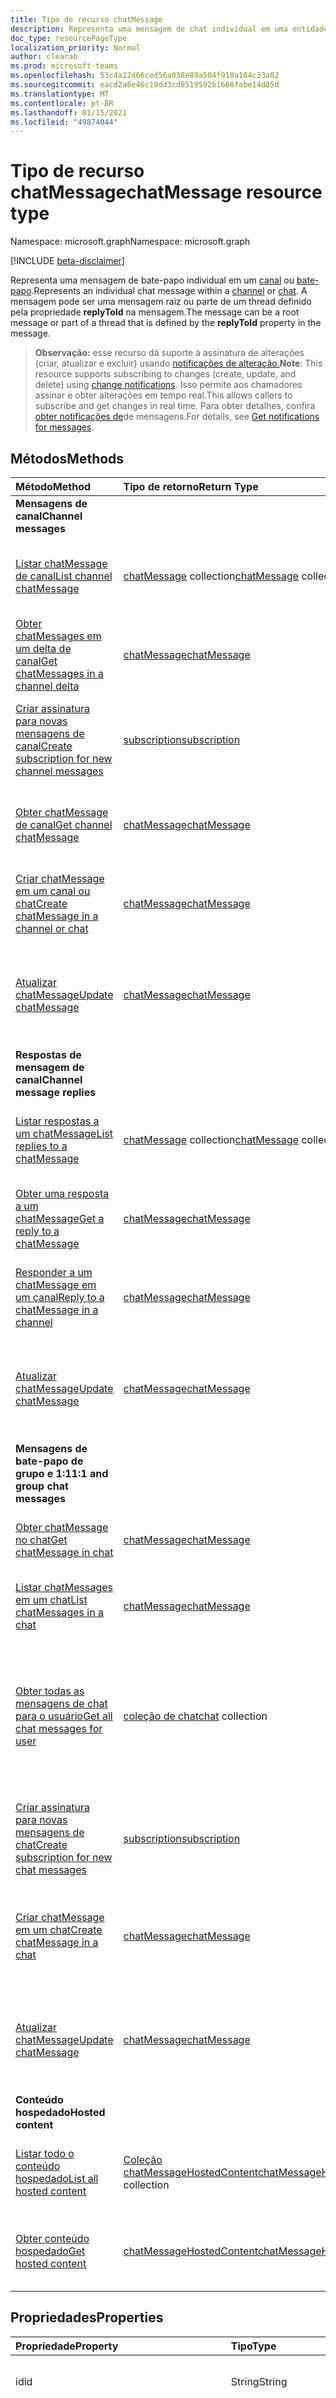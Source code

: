 ```yaml
---
title: Tipo de recurso chatMessage
description: Representa uma mensagem de chat individual em uma entidade de canal ou chat. A mensagem de chat pode ser uma mensagem de chat raiz ou parte de um thread definido pela propriedade **replyToId** na mensagem de chat.
doc_type: resourcePageType
localization_priority: Normal
author: clearab
ms.prod: microsoft-teams
ms.openlocfilehash: 53c4a22d66ced56a038e89a504f918a184c33a02
ms.sourcegitcommit: eacd2a6e46c19dd3cd8519592b1668fabe14d85d
ms.translationtype: MT
ms.contentlocale: pt-BR
ms.lasthandoff: 01/15/2021
ms.locfileid: "49874044"
---
```

# <a name="chatmessage-resource-type"></a><span data-ttu-id="4c3fb-104">Tipo de recurso chatMessage</span><span class="sxs-lookup"><span data-stu-id="4c3fb-104">chatMessage resource type</span></span>

<span data-ttu-id="4c3fb-105">Namespace: microsoft.graph</span><span class="sxs-lookup"><span data-stu-id="4c3fb-105">Namespace: microsoft.graph</span></span>

[!INCLUDE [beta-disclaimer](../../includes/beta-disclaimer.md)]

<span data-ttu-id="4c3fb-106">Representa uma mensagem de bate-papo individual em um [canal](channel.md) ou [bate-papo](chat.md).</span><span class="sxs-lookup"><span data-stu-id="4c3fb-106">Represents an individual chat message within a [channel](channel.md) or [chat](chat.md).</span></span> <span data-ttu-id="4c3fb-107">A mensagem pode ser uma mensagem raiz ou parte de um thread definido pela propriedade **replyToId** na mensagem.</span><span class="sxs-lookup"><span data-stu-id="4c3fb-107">The message can be a root message or part of a thread that is defined by the **replyToId** property in the message.</span></span>

> <span data-ttu-id="4c3fb-108">**Observação:** esse recurso dá suporte à assinatura de alterações (criar, atualizar e excluir) usando [notificações de alteração.](../resources/webhooks.md)</span><span class="sxs-lookup"><span data-stu-id="4c3fb-108">**Note**: This resource supports subscribing to changes (create, update, and delete) using [change notifications](../resources/webhooks.md).</span></span> <span data-ttu-id="4c3fb-109">Isso permite aos chamadores assinar e obter alterações em tempo real.</span><span class="sxs-lookup"><span data-stu-id="4c3fb-109">This allows callers to subscribe and get changes in real time.</span></span> <span data-ttu-id="4c3fb-110">Para obter detalhes, confira [obter notificações de](/graph/teams-changenotifications-chatMessage)de mensagens.</span><span class="sxs-lookup"><span data-stu-id="4c3fb-110">For details, see [Get notifications for messages](/graph/teams-changenotifications-chatMessage).</span></span>

## <a name="methods"></a><span data-ttu-id="4c3fb-111">Métodos</span><span class="sxs-lookup"><span data-stu-id="4c3fb-111">Methods</span></span>

| <span data-ttu-id="4c3fb-112">Método</span><span class="sxs-lookup"><span data-stu-id="4c3fb-112">Method</span></span>       | <span data-ttu-id="4c3fb-113">Tipo de retorno</span><span class="sxs-lookup"><span data-stu-id="4c3fb-113">Return Type</span></span>  |<span data-ttu-id="4c3fb-114">Descrição</span><span class="sxs-lookup"><span data-stu-id="4c3fb-114">Description</span></span>|
|:---------------|:--------|:----------|
|<span data-ttu-id="4c3fb-115">**Mensagens de canal**</span><span class="sxs-lookup"><span data-stu-id="4c3fb-115">**Channel messages**</span></span>| | |
|[<span data-ttu-id="4c3fb-116">Listar chatMessage de canal</span><span class="sxs-lookup"><span data-stu-id="4c3fb-116">List channel chatMessage</span></span>](../api/channel-list-messages.md) | <span data-ttu-id="4c3fb-117">[chatMessage](chatmessage.md) collection</span><span class="sxs-lookup"><span data-stu-id="4c3fb-117">[chatMessage](chatmessage.md) collection</span></span> | <span data-ttu-id="4c3fb-118">Lista de todas as mensagens de chat raiz em um canal.</span><span class="sxs-lookup"><span data-stu-id="4c3fb-118">List of all root chat messages in a channel.</span></span>|
|[<span data-ttu-id="4c3fb-119">Obter chatMessages em um delta de canal</span><span class="sxs-lookup"><span data-stu-id="4c3fb-119">Get chatMessages in a channel delta</span></span>](../api/chatmessage-delta.md)  | [<span data-ttu-id="4c3fb-120">chatMessage</span><span class="sxs-lookup"><span data-stu-id="4c3fb-120">chatMessage</span></span>](../resources/chatmessage.md) | <span data-ttu-id="4c3fb-121">Obter mensagens de chat incremental em um canal.</span><span class="sxs-lookup"><span data-stu-id="4c3fb-121">Get incremental chat messages in a channel.</span></span> |
|[<span data-ttu-id="4c3fb-122">Criar assinatura para novas mensagens de canal</span><span class="sxs-lookup"><span data-stu-id="4c3fb-122">Create subscription for new channel messages</span></span>](../api/subscription-post-subscriptions.md) | [<span data-ttu-id="4c3fb-123">subscription</span><span class="sxs-lookup"><span data-stu-id="4c3fb-123">subscription</span></span>](subscription.md) | <span data-ttu-id="4c3fb-124">Ouça mensagens de canal novas e editadas e reações a elas.</span><span class="sxs-lookup"><span data-stu-id="4c3fb-124">Listen for new and edited channel messages, and reactions to them.</span></span> |
|[<span data-ttu-id="4c3fb-125">Obter chatMessage de canal</span><span class="sxs-lookup"><span data-stu-id="4c3fb-125">Get channel chatMessage</span></span>](../api/channel-get-message.md) | [<span data-ttu-id="4c3fb-126">chatMessage</span><span class="sxs-lookup"><span data-stu-id="4c3fb-126">chatMessage</span></span>](chatmessage.md) | <span data-ttu-id="4c3fb-127">Obter uma única mensagem de chat raiz de um canal.</span><span class="sxs-lookup"><span data-stu-id="4c3fb-127">Get a single root chat message from a channel.</span></span>|
|[<span data-ttu-id="4c3fb-128">Criar chatMessage em um canal ou chat</span><span class="sxs-lookup"><span data-stu-id="4c3fb-128">Create chatMessage in a channel or chat</span></span>](../api/chatmessage-post.md) | [<span data-ttu-id="4c3fb-129">chatMessage</span><span class="sxs-lookup"><span data-stu-id="4c3fb-129">chatMessage</span></span>](chatmessage.md)| <span data-ttu-id="4c3fb-130">Crie uma nova mensagem de chat de nível superior em um canal.</span><span class="sxs-lookup"><span data-stu-id="4c3fb-130">Create a new top-level chat message in a channel.</span></span>|
|[<span data-ttu-id="4c3fb-131">Atualizar chatMessage</span><span class="sxs-lookup"><span data-stu-id="4c3fb-131">Update chatMessage</span></span>](../api/chatmessage-update.md)|[<span data-ttu-id="4c3fb-132">chatMessage</span><span class="sxs-lookup"><span data-stu-id="4c3fb-132">chatMessage</span></span>](chatmessage.md)| <span data-ttu-id="4c3fb-133">Atualize **a propriedade policyViolation** de uma mensagem de chat.</span><span class="sxs-lookup"><span data-stu-id="4c3fb-133">Update the **policyViolation** property of a chat message.</span></span>|
|<span data-ttu-id="4c3fb-134">**Respostas de mensagem de canal**</span><span class="sxs-lookup"><span data-stu-id="4c3fb-134">**Channel message replies**</span></span>| | |
|[<span data-ttu-id="4c3fb-135">Listar respostas a um chatMessage</span><span class="sxs-lookup"><span data-stu-id="4c3fb-135">List replies to a chatMessage</span></span>](../api/channel-list-messagereplies.md) | <span data-ttu-id="4c3fb-136">[chatMessage](chatmessage.md) collection</span><span class="sxs-lookup"><span data-stu-id="4c3fb-136">[chatMessage](chatmessage.md) collection</span></span>| <span data-ttu-id="4c3fb-137">Lista de todas as respostas a uma mensagem de chat no canal.</span><span class="sxs-lookup"><span data-stu-id="4c3fb-137">List of all replies to a chat message in channel.</span></span>|
|[<span data-ttu-id="4c3fb-138">Obter uma resposta a um chatMessage</span><span class="sxs-lookup"><span data-stu-id="4c3fb-138">Get a reply to a chatMessage</span></span>](../api/channel-get-messagereply.md) | [<span data-ttu-id="4c3fb-139">chatMessage</span><span class="sxs-lookup"><span data-stu-id="4c3fb-139">chatMessage</span></span>](chatmessage.md)| <span data-ttu-id="4c3fb-140">Obter uma única resposta para uma mensagem de chat em um canal.</span><span class="sxs-lookup"><span data-stu-id="4c3fb-140">Get a single reply to a chat message in a channel.</span></span>|
|[<span data-ttu-id="4c3fb-141">Responder a um chatMessage em um canal</span><span class="sxs-lookup"><span data-stu-id="4c3fb-141">Reply to a chatMessage in a channel</span></span>](../api/channel-post-messagereply.md) | [<span data-ttu-id="4c3fb-142">chatMessage</span><span class="sxs-lookup"><span data-stu-id="4c3fb-142">chatMessage</span></span>](chatmessage.md)| <span data-ttu-id="4c3fb-143">Responder a uma mensagem de chat existente em um canal.</span><span class="sxs-lookup"><span data-stu-id="4c3fb-143">Reply to an existing chat message in a channel.</span></span>|
|[<span data-ttu-id="4c3fb-144">Atualizar chatMessage</span><span class="sxs-lookup"><span data-stu-id="4c3fb-144">Update chatMessage</span></span>](../api/chatmessage-update.md)|[<span data-ttu-id="4c3fb-145">chatMessage</span><span class="sxs-lookup"><span data-stu-id="4c3fb-145">chatMessage</span></span>](chatmessage.md)| <span data-ttu-id="4c3fb-146">Atualize **a propriedade policyViolation** de uma mensagem de chat.</span><span class="sxs-lookup"><span data-stu-id="4c3fb-146">Update the **policyViolation** property of a chat message.</span></span>|
|<span data-ttu-id="4c3fb-147">**Mensagens de bate-papo de grupo e 1:1**</span><span class="sxs-lookup"><span data-stu-id="4c3fb-147">**1:1 and group chat messages**</span></span>| | |
|[<span data-ttu-id="4c3fb-148">Obter chatMessage no chat</span><span class="sxs-lookup"><span data-stu-id="4c3fb-148">Get chatMessage in chat</span></span>](../api/chat-get-message.md)  | [<span data-ttu-id="4c3fb-149">chatMessage</span><span class="sxs-lookup"><span data-stu-id="4c3fb-149">chatMessage</span></span>](../resources/chatmessage.md) | <span data-ttu-id="4c3fb-150">Obter uma única mensagem de chat em um chat.</span><span class="sxs-lookup"><span data-stu-id="4c3fb-150">Get a single chat message in a chat.</span></span> |
|[<span data-ttu-id="4c3fb-151">Listar chatMessages em um chat</span><span class="sxs-lookup"><span data-stu-id="4c3fb-151">List chatMessages in a chat</span></span>](../api/chat-list-message.md)  | [<span data-ttu-id="4c3fb-152">chatMessage</span><span class="sxs-lookup"><span data-stu-id="4c3fb-152">chatMessage</span></span>](../resources/chatmessage.md) | <span data-ttu-id="4c3fb-153">Listar mensagens de chat em um chat de grupo ou 1:1.</span><span class="sxs-lookup"><span data-stu-id="4c3fb-153">List chat messages in a 1:1 or group chat.</span></span> |
|[<span data-ttu-id="4c3fb-154">Obter todas as mensagens de chat para o usuário</span><span class="sxs-lookup"><span data-stu-id="4c3fb-154">Get all chat messages for user</span></span>](../api/chats-getallmessages.md)| <span data-ttu-id="4c3fb-155">[coleção de chat](chat.md)</span><span class="sxs-lookup"><span data-stu-id="4c3fb-155">[chat](chat.md) collection</span></span>| <span data-ttu-id="4c3fb-156">Obter mensagens de todos os chats dos quais um usuário é participante, incluindo chats 1:1, chats em grupo e chats de reunião.</span><span class="sxs-lookup"><span data-stu-id="4c3fb-156">Get messages from all chats that a user is a participant in, including 1:1 chats, group chats, and meeting chats.</span></span> |
|[<span data-ttu-id="4c3fb-157">Criar assinatura para novas mensagens de chat</span><span class="sxs-lookup"><span data-stu-id="4c3fb-157">Create subscription for new chat messages</span></span>](../api/subscription-post-subscriptions.md) | [<span data-ttu-id="4c3fb-158">subscription</span><span class="sxs-lookup"><span data-stu-id="4c3fb-158">subscription</span></span>](subscription.md) | <span data-ttu-id="4c3fb-159">Ouça mensagens de chat novas e editadas e reações a elas.</span><span class="sxs-lookup"><span data-stu-id="4c3fb-159">Listen for new and edited chat messages, and reactions to them.</span></span> |
|[<span data-ttu-id="4c3fb-160">Criar chatMessage em um chat</span><span class="sxs-lookup"><span data-stu-id="4c3fb-160">Create chatMessage in a chat</span></span>](../api/chat-post-message.md) | [<span data-ttu-id="4c3fb-161">chatMessage</span><span class="sxs-lookup"><span data-stu-id="4c3fb-161">chatMessage</span></span>](chatmessage.md)| <span data-ttu-id="4c3fb-162">Envie uma mensagem de chat em uma conversa de chat em grupo ou 1:1 existente.</span><span class="sxs-lookup"><span data-stu-id="4c3fb-162">Send a chat message in an existing 1:1 or group chat conversation.</span></span>|
|[<span data-ttu-id="4c3fb-163">Atualizar chatMessage</span><span class="sxs-lookup"><span data-stu-id="4c3fb-163">Update chatMessage</span></span>](../api/chatmessage-update.md)|[<span data-ttu-id="4c3fb-164">chatMessage</span><span class="sxs-lookup"><span data-stu-id="4c3fb-164">chatMessage</span></span>](chatmessage.md)| <span data-ttu-id="4c3fb-165">Atualize **a propriedade policyViolation** de uma mensagem de chat.</span><span class="sxs-lookup"><span data-stu-id="4c3fb-165">Update the **policyViolation** property of a chat message.</span></span>|
|<span data-ttu-id="4c3fb-166">**Conteúdo hospedado**</span><span class="sxs-lookup"><span data-stu-id="4c3fb-166">**Hosted content**</span></span>| | |
|[<span data-ttu-id="4c3fb-167">Listar todo o conteúdo hospedado</span><span class="sxs-lookup"><span data-stu-id="4c3fb-167">List all hosted content</span></span>](../api/chatmessage-list-chatmessagehostedcontents.md) | <span data-ttu-id="4c3fb-168">[Coleção chatMessageHostedContent](../resources/chatmessagehostedcontent.md)</span><span class="sxs-lookup"><span data-stu-id="4c3fb-168">[chatMessageHostedContent](../resources/chatmessagehostedcontent.md) collection</span></span>| <span data-ttu-id="4c3fb-169">Obter todo o conteúdo hospedado em uma mensagem de chat.</span><span class="sxs-lookup"><span data-stu-id="4c3fb-169">Get all hosted content in a chat message.</span></span>|
|[<span data-ttu-id="4c3fb-170">Obter conteúdo hospedado</span><span class="sxs-lookup"><span data-stu-id="4c3fb-170">Get hosted content</span></span>](../api/chatmessagehostedcontent-get.md) | [<span data-ttu-id="4c3fb-171">chatMessageHostedContent</span><span class="sxs-lookup"><span data-stu-id="4c3fb-171">chatMessageHostedContent</span></span>](../resources/chatmessagehostedcontent.md) | <span data-ttu-id="4c3fb-172">Obter conteúdo hospedado de uma mensagem de chat.</span><span class="sxs-lookup"><span data-stu-id="4c3fb-172">Get hosted content from a chat message.</span></span>|


## <a name="properties"></a><span data-ttu-id="4c3fb-173">Propriedades</span><span class="sxs-lookup"><span data-stu-id="4c3fb-173">Properties</span></span>

| <span data-ttu-id="4c3fb-174">Propriedade</span><span class="sxs-lookup"><span data-stu-id="4c3fb-174">Property</span></span>   | <span data-ttu-id="4c3fb-175">Tipo</span><span class="sxs-lookup"><span data-stu-id="4c3fb-175">Type</span></span> |<span data-ttu-id="4c3fb-176">Descrição</span><span class="sxs-lookup"><span data-stu-id="4c3fb-176">Description</span></span>|
|:---------------|:--------|:----------|
|<span data-ttu-id="4c3fb-177">id</span><span class="sxs-lookup"><span data-stu-id="4c3fb-177">id</span></span>|<span data-ttu-id="4c3fb-178">String</span><span class="sxs-lookup"><span data-stu-id="4c3fb-178">String</span></span>| <span data-ttu-id="4c3fb-179">Somente leitura.</span><span class="sxs-lookup"><span data-stu-id="4c3fb-179">Read-only.</span></span> <span data-ttu-id="4c3fb-180">ID única da mensagem.</span><span class="sxs-lookup"><span data-stu-id="4c3fb-180">Unique ID of the message.</span></span>|
|<span data-ttu-id="4c3fb-181">replyToId</span><span class="sxs-lookup"><span data-stu-id="4c3fb-181">replyToId</span></span>| <span data-ttu-id="4c3fb-182">string</span><span class="sxs-lookup"><span data-stu-id="4c3fb-182">string</span></span> | <span data-ttu-id="4c3fb-183">Somente leitura.</span><span class="sxs-lookup"><span data-stu-id="4c3fb-183">Read-only.</span></span> <span data-ttu-id="4c3fb-184">ID da mensagem de chat pai ou da mensagem de chat raiz do thread.</span><span class="sxs-lookup"><span data-stu-id="4c3fb-184">ID of the parent chat message or root chat message of the thread.</span></span> <span data-ttu-id="4c3fb-185">(Aplica-se somente a mensagens de chat em canais, não chats.)</span><span class="sxs-lookup"><span data-stu-id="4c3fb-185">(Only applies to chat messages in channels, not chats.)</span></span> |
|<span data-ttu-id="4c3fb-186">from</span><span class="sxs-lookup"><span data-stu-id="4c3fb-186">from</span></span>|[<span data-ttu-id="4c3fb-187">identitySet</span><span class="sxs-lookup"><span data-stu-id="4c3fb-187">identitySet</span></span>](identityset.md)| <span data-ttu-id="4c3fb-188">Somente leitura.</span><span class="sxs-lookup"><span data-stu-id="4c3fb-188">Read only.</span></span> <span data-ttu-id="4c3fb-189">Detalhes do remetente da mensagem de chat.</span><span class="sxs-lookup"><span data-stu-id="4c3fb-189">Details of the sender of the chat message.</span></span>|
|<span data-ttu-id="4c3fb-190">etag</span><span class="sxs-lookup"><span data-stu-id="4c3fb-190">etag</span></span>| <span data-ttu-id="4c3fb-191">string</span><span class="sxs-lookup"><span data-stu-id="4c3fb-191">string</span></span> | <span data-ttu-id="4c3fb-192">Somente leitura.</span><span class="sxs-lookup"><span data-stu-id="4c3fb-192">Read-only.</span></span> <span data-ttu-id="4c3fb-193">Número da versão da mensagem de chat.</span><span class="sxs-lookup"><span data-stu-id="4c3fb-193">Version number of the chat message.</span></span> |
|<span data-ttu-id="4c3fb-194">messageType</span><span class="sxs-lookup"><span data-stu-id="4c3fb-194">messageType</span></span>|<span data-ttu-id="4c3fb-195">string</span><span class="sxs-lookup"><span data-stu-id="4c3fb-195">string</span></span>|<span data-ttu-id="4c3fb-196">O tipo de mensagem de chat.</span><span class="sxs-lookup"><span data-stu-id="4c3fb-196">The type of chat message.</span></span> <span data-ttu-id="4c3fb-197">Os valores possíveis são: `message` .</span><span class="sxs-lookup"><span data-stu-id="4c3fb-197">The possible values are: `message`.</span></span>|
|<span data-ttu-id="4c3fb-198">createdDateTime</span><span class="sxs-lookup"><span data-stu-id="4c3fb-198">createdDateTime</span></span>|<span data-ttu-id="4c3fb-199">dateTimeOffset</span><span class="sxs-lookup"><span data-stu-id="4c3fb-199">dateTimeOffset</span></span>|<span data-ttu-id="4c3fb-200">Somente leitura.</span><span class="sxs-lookup"><span data-stu-id="4c3fb-200">Read only.</span></span> <span data-ttu-id="4c3fb-201">O timestamp de quando a mensagem de chat foi criada.</span><span class="sxs-lookup"><span data-stu-id="4c3fb-201">Timestamp of when the chat message was created.</span></span>|
|<span data-ttu-id="4c3fb-202">lastModifiedDateTime</span><span class="sxs-lookup"><span data-stu-id="4c3fb-202">lastModifiedDateTime</span></span>|<span data-ttu-id="4c3fb-203">dateTimeOffset</span><span class="sxs-lookup"><span data-stu-id="4c3fb-203">dateTimeOffset</span></span>|<span data-ttu-id="4c3fb-204">Somente leitura.</span><span class="sxs-lookup"><span data-stu-id="4c3fb-204">Read only.</span></span> <span data-ttu-id="4c3fb-205">O timestamp quando a mensagem de chat é criada (configuração inicial) ou modificada, incluindo quando uma reação é adicionada ou removida.</span><span class="sxs-lookup"><span data-stu-id="4c3fb-205">Timestamp when the chat message is created (initial setting) or modified, including when a reaction is added or removed.</span></span> |
|<span data-ttu-id="4c3fb-206">lastEditedDateTime</span><span class="sxs-lookup"><span data-stu-id="4c3fb-206">lastEditedDateTime</span></span>|<span data-ttu-id="4c3fb-207">dateTimeOffset</span><span class="sxs-lookup"><span data-stu-id="4c3fb-207">dateTimeOffset</span></span>|<span data-ttu-id="4c3fb-208">Somente leitura.</span><span class="sxs-lookup"><span data-stu-id="4c3fb-208">Read only.</span></span> <span data-ttu-id="4c3fb-209">O timestamp quando as edições da mensagem de chat foram feitas.</span><span class="sxs-lookup"><span data-stu-id="4c3fb-209">Timestamp when edits to the chat message were made.</span></span> <span data-ttu-id="4c3fb-210">Aciona um sinalizador "Editado" na interface do usuário do Teams.</span><span class="sxs-lookup"><span data-stu-id="4c3fb-210">Triggers an "Edited" flag in the Teams UI.</span></span> <span data-ttu-id="4c3fb-211">Se nenhuma edição for feita, o valor será `null` .</span><span class="sxs-lookup"><span data-stu-id="4c3fb-211">If no edits are made the value is `null`.</span></span>|
|<span data-ttu-id="4c3fb-212">deletedDateTime</span><span class="sxs-lookup"><span data-stu-id="4c3fb-212">deletedDateTime</span></span>|<span data-ttu-id="4c3fb-213">dateTimeOffset</span><span class="sxs-lookup"><span data-stu-id="4c3fb-213">dateTimeOffset</span></span>|<span data-ttu-id="4c3fb-214">Somente leitura.</span><span class="sxs-lookup"><span data-stu-id="4c3fb-214">Read only.</span></span> <span data-ttu-id="4c3fb-215">O timestamp no qual a mensagem de chat foi excluída ou nulo se não foi excluído.</span><span class="sxs-lookup"><span data-stu-id="4c3fb-215">Timestamp at which the chat message was deleted, or null if not deleted.</span></span> |
|<span data-ttu-id="4c3fb-216">assunto</span><span class="sxs-lookup"><span data-stu-id="4c3fb-216">subject</span></span>|<span data-ttu-id="4c3fb-217">string</span><span class="sxs-lookup"><span data-stu-id="4c3fb-217">string</span></span>| <span data-ttu-id="4c3fb-218">O assunto da mensagem de chat, em texto não criptografado.</span><span class="sxs-lookup"><span data-stu-id="4c3fb-218">The subject of the chat message, in plaintext.</span></span>|
|<span data-ttu-id="4c3fb-219">body</span><span class="sxs-lookup"><span data-stu-id="4c3fb-219">body</span></span>|[<span data-ttu-id="4c3fb-220">itemBody</span><span class="sxs-lookup"><span data-stu-id="4c3fb-220">itemBody</span></span>](itembody.md)|<span data-ttu-id="4c3fb-221">Representação de texto sem formatação/HTML do conteúdo da mensagem de chat.</span><span class="sxs-lookup"><span data-stu-id="4c3fb-221">Plaintext/HTML representation of the content of the chat message.</span></span> <span data-ttu-id="4c3fb-222">A representação é especificada pelo contentType dentro do corpo.</span><span class="sxs-lookup"><span data-stu-id="4c3fb-222">Representation is specified by the contentType inside the body.</span></span> <span data-ttu-id="4c3fb-223">O conteúdo estará sempre em HTML se a mensagem de chat contiver [um chatMessageMention](chatmessagemention.md).</span><span class="sxs-lookup"><span data-stu-id="4c3fb-223">The content is always in HTML if the chat message contains a [chatMessageMention](chatmessagemention.md).</span></span> |
|<span data-ttu-id="4c3fb-224">summary</span><span class="sxs-lookup"><span data-stu-id="4c3fb-224">summary</span></span>|<span data-ttu-id="4c3fb-225">string</span><span class="sxs-lookup"><span data-stu-id="4c3fb-225">string</span></span>| <span data-ttu-id="4c3fb-226">Texto de resumo da mensagem de chat que poderia ser usado para notificações por push e exibições de resumo ou exibições de fall back.</span><span class="sxs-lookup"><span data-stu-id="4c3fb-226">Summary text of the chat message that could be used for push notifications and summary views or fall back views.</span></span> <span data-ttu-id="4c3fb-227">Aplica-se somente a mensagens de chat de canal, não mensagens de chat em um chat.</span><span class="sxs-lookup"><span data-stu-id="4c3fb-227">Only applies to channel chat messages, not chat messages in a chat.</span></span> |
|<span data-ttu-id="4c3fb-228">attachments</span><span class="sxs-lookup"><span data-stu-id="4c3fb-228">attachments</span></span>|<span data-ttu-id="4c3fb-229">[chatMessageAttachment](chatmessageattachment.md) collection</span><span class="sxs-lookup"><span data-stu-id="4c3fb-229">[chatMessageAttachment](chatmessageattachment.md) collection</span></span> |<span data-ttu-id="4c3fb-230">Arquivos anexos.</span><span class="sxs-lookup"><span data-stu-id="4c3fb-230">Attached files.</span></span> <span data-ttu-id="4c3fb-231">No momento, os anexos são somente leitura, não há suporte para o envio de anexos.</span><span class="sxs-lookup"><span data-stu-id="4c3fb-231">Attachments are currently read-only – sending attachments is not supported.</span></span> |
|<span data-ttu-id="4c3fb-232">mentions</span><span class="sxs-lookup"><span data-stu-id="4c3fb-232">mentions</span></span>|<span data-ttu-id="4c3fb-233">[chatMessageMention](chatmessagemention.md) collection</span><span class="sxs-lookup"><span data-stu-id="4c3fb-233">[chatMessageMention](chatmessagemention.md) collection</span></span>| <span data-ttu-id="4c3fb-234">Lista de entidades mencionada na mensagem de chat.</span><span class="sxs-lookup"><span data-stu-id="4c3fb-234">List of entities mentioned in the chat message.</span></span> <span data-ttu-id="4c3fb-235">Atualmente, dá suporte a usuário, bot, equipe, canal.</span><span class="sxs-lookup"><span data-stu-id="4c3fb-235">Currently supports user, bot, team, channel.</span></span>|
|<span data-ttu-id="4c3fb-236">importância</span><span class="sxs-lookup"><span data-stu-id="4c3fb-236">importance</span></span>|<span data-ttu-id="4c3fb-237">string</span><span class="sxs-lookup"><span data-stu-id="4c3fb-237">string</span></span> | <span data-ttu-id="4c3fb-238">A importância da mensagem de chat.</span><span class="sxs-lookup"><span data-stu-id="4c3fb-238">The importance of the chat message.</span></span> <span data-ttu-id="4c3fb-239">Os valores possíveis são: `normal`, `high`, `urgent`.</span><span class="sxs-lookup"><span data-stu-id="4c3fb-239">The possible values are: `normal`, `high`, `urgent`.</span></span>|
|<span data-ttu-id="4c3fb-240">reactions</span><span class="sxs-lookup"><span data-stu-id="4c3fb-240">reactions</span></span>| <span data-ttu-id="4c3fb-241">[chatMessageReaction](./chatmessagereaction.md) collection</span><span class="sxs-lookup"><span data-stu-id="4c3fb-241">[chatMessageReaction](./chatmessagereaction.md) collection</span></span> | <span data-ttu-id="4c3fb-242">Reações para essa mensagem de chat (por exemplo, Like).</span><span class="sxs-lookup"><span data-stu-id="4c3fb-242">Reactions for this chat message (for example, Like).</span></span>|
|<span data-ttu-id="4c3fb-243">localidade</span><span class="sxs-lookup"><span data-stu-id="4c3fb-243">locale</span></span>|<span data-ttu-id="4c3fb-244">string</span><span class="sxs-lookup"><span data-stu-id="4c3fb-244">string</span></span>|<span data-ttu-id="4c3fb-245">Localidade da mensagem de chat definida pelo cliente.</span><span class="sxs-lookup"><span data-stu-id="4c3fb-245">Locale of the chat message set by the client.</span></span>|
| <span data-ttu-id="4c3fb-246">policyViolation</span><span class="sxs-lookup"><span data-stu-id="4c3fb-246">policyViolation</span></span> | [<span data-ttu-id="4c3fb-247">chatMessagePolicyViolation</span><span class="sxs-lookup"><span data-stu-id="4c3fb-247">chatMessagePolicyViolation</span></span>](../resources/chatmessagepolicyviolation.md) |<span data-ttu-id="4c3fb-248">Define as propriedades de uma violação de política definida por um aplicativo de prevenção de perda de dados (DLP).</span><span class="sxs-lookup"><span data-stu-id="4c3fb-248">Defines the properties of a policy violation set by a data loss prevention (DLP) application.</span></span>|

## <a name="json-representation"></a><span data-ttu-id="4c3fb-249">Representação JSON</span><span class="sxs-lookup"><span data-stu-id="4c3fb-249">JSON representation</span></span>

<span data-ttu-id="4c3fb-250">Veja a seguir uma representação JSON do recurso.</span><span class="sxs-lookup"><span data-stu-id="4c3fb-250">The following is a JSON representation of the resource.</span></span>

<!-- {
  "blockType": "resource",
  "optionalProperties": [
    "deleted",
    "deletedDateTime",
    "attachments",
    "importance",
    "reactions",
    "mentions",
    "subject",
    "summary"
  ],
  "baseType": "microsoft.graph.entity",
  "@odata.type": "microsoft.graph.chatMessage"
}-->


```json
{
  "id": "string (identifier)",
  "replyToId": "string (identifier)",
  "from": {"@odata.type": "microsoft.graph.identitySet"},
  "etag": "string",
  "messageType": "string",
  "createdDateTime": "string (timestamp)",
  "lastModifiedDateTime": "string (timestamp)",
  "deletedDateTime": "string (timestamp)",
  "subject": "string",
  "body": {"@odata.type": "microsoft.graph.itemBody"},
  "summary": "string",
  "attachments": [{"@odata.type": "microsoft.graph.chatMessageAttachment"}],
  "mentions": [{"@odata.type": "microsoft.graph.chatMessageMention"}],
  "importance": "string",
  "reactions": [{"@odata.type": "microsoft.graph.chatMessageReaction"}],
  "locale": "string",
  "policyViolation": {"@odata.type": "microsoft.graph.chatMessagePolicyViolation"},
  "deleted": true
}
```

<!-- uuid: 8fcb5dbc-d5aa-4681-8e31-b001d5168d79
2015-10-25 14:57:30 UTC -->
<!--
{
  "type": "#page.annotation",
  "description": "chat message resource",
  "keywords": "",
  "section": "documentation",
  "tocPath": "",
  "suppressions": []
}
-->
